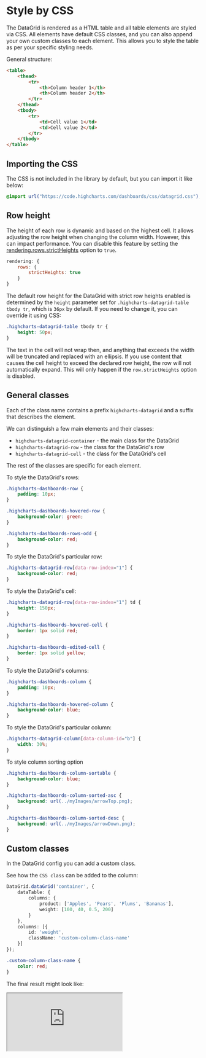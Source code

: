 Style by CSS
===

The DataGrid is rendered as a HTML table and all table elements are styled via CSS.
All elements have default CSS classes, and you can also append your own custom classes to each element. This allows you to style the table as per your specific styling needs.

General structure:
```html
<table>
    <thead>
        <tr>
            <th>Column header 1</th>
            <th>Column header 2</th>
        </tr>
    </thead>
    <tbody>
        <tr>
            <td>Cell value 1</td>
            <td>Cell value 2</td>
        </tr>
    </tbody>
</table>
```

## Importing the CSS
The CSS is not included in the library by default, but you can import it like below:
```css
@import url("https://code.highcharts.com/dashboards/css/datagrid.css");
```

## Row height
The height of each row is dynamic and based on the highest cell. It allows adjusting the row height when changing the column width. However, this can impact performance. You can disable this feature by setting the [rendering.rows.strictHeights](https://api.highcharts.com/dashboards/#interfaces/DataGrid_DataGridOptions.ColumnsSettings#strictHeights) option to `true`.

```js
rendering: {
    rows: {
        strictHeights: true
    }
}
```

The default row height for the DataGrid with strict row heights enabled is determined by the `height` parameter set for `.highcharts-datagrid-table tbody tr`, which is `36px` by default. If you need to change it, you can override it using CSS:

```css
.highcharts-datagrid-table tbody tr {
    height: 50px;
}
```

The text in the cell will not wrap then, and anything that exceeds the width will be truncated and replaced with an ellipsis. If you use content that causes the cell height to exceed the declared row height, the row will not automatically expand. This will only happen if the `row.strictHeights` option is disabled.


## General classes
Each of the class name contains a prefix `highcharts-datagrid` and a suffix that
describes the element.

We can distinguish a few main elements and their classes:
- `highcharts-datagrid-container` - the main class for the DataGrid
- `highcharts-datagrid-row` - the class for the DataGrid's row
- `highcharts-datagrid-cell` - the class for the DataGrid's cell

The rest of the classes are specific for each element.

To style the DataGrid's rows:
```css
.highcharts-dashboards-row {
    padding: 10px;
}

.highcharts-dashboards-hovered-row {
    background-color: green;
}

.highcharts-dashboards-rows-odd {
    background-color: red;
}
```

To style the DataGrid's particular row:
```css
.highcharts-datagrid-row[data-row-index="1"] {
    background-color: red;
}
```

To style the DataGrid's cell:
```css
.highcharts-datagrid-row[data-row-index="1"] td {
    height: 150px;
}

.highcharts-dashboards-hovered-cell {
    border: 1px solid red;
}

.highcharts-dashboards-edited-cell {
    border: 1px solid yellow;
}
```

To style the DataGrid's columns:
```css
.highcharts-dashboards-column {
    padding: 10px;
}

.highcharts-dashboards-hovered-column {
    background-color: blue;
}
```

To style the DataGrid's particular column:
```css
.highcharts-datagrid-column[data-column-id="b"] {
    width: 30%;
}
```

To style column sorting option
```css
.highcharts-dashboards-column-sortable {
    background-color: blue;
}

.highcharts-dashboards-column-sorted-asc {
    background: url(../myImages/arrowTop.png);
}

.highcharts-dashboards-column-sorted-desc {
    background: url(../myImages/arrowDown.png);
}
```

## Custom classes
In the DataGrid config you can add a custom class.

See how the `CSS class` can be added to the column:

```ts
DataGrid.dataGrid('container', {
    dataTable: {
        columns: {
            product: ['Apples', 'Pears', 'Plums', 'Bananas'],
            weight: [100, 40, 0.5, 200]
        }
    },
    columns: [{
        id: 'weight',
        className: 'custom-column-class-name'
    }]
});
```

```css
.custom-column-class-name {
    color: red;
}
```

The final result might look like:

<iframe src="https://www.highcharts.com/samples/embed/data-grid/demo/datagrid-custom-class" allow="fullscreen"></iframe>
